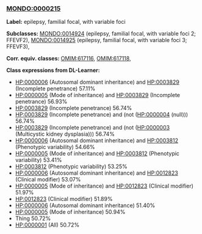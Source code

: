 
### [MONDO:0000215](http://purl.obolibrary.org/obo/MONDO_0000215)
**Label:** epilepsy, familial focal, with variable foci

**Subclasses:** [MONDO:0014924](http://purl.obolibrary.org/obo/MONDO_0014924) (epilepsy, familial focal, with variable foci 2; FFEVF2), [MONDO:0014925](http://purl.obolibrary.org/obo/MONDO_0014925) (epilepsy, familial focal, with variable foci 3; FFEVF3), 

**Corr. equiv. classes:** [OMIM:617116](http://purl.obolibrary.org/obo/OMIM_617116), [OMIM:617118](http://purl.obolibrary.org/obo/OMIM_617118), 

**Class expressions from DL-Learner:**

- [HP:0000006](http://purl.obolibrary.org/obo/HP_0000006) (Autosomal dominant inheritance) and [HP:0003829](http://purl.obolibrary.org/obo/HP_0003829) (Incomplete penetrance) 57.11%
- [HP:0000005](http://purl.obolibrary.org/obo/HP_0000005) (Mode of inheritance) and [HP:0003829](http://purl.obolibrary.org/obo/HP_0003829) (Incomplete penetrance) 56.93%
- [HP:0003829](http://purl.obolibrary.org/obo/HP_0003829) (Incomplete penetrance) 56.74%
- [HP:0003829](http://purl.obolibrary.org/obo/HP_0003829) (Incomplete penetrance) and (not ([HP:0000004](http://purl.obolibrary.org/obo/HP_0000004) (null))) 56.74%
- [HP:0003829](http://purl.obolibrary.org/obo/HP_0003829) (Incomplete penetrance) and (not ([HP:0000003](http://purl.obolibrary.org/obo/HP_0000003) (Multicystic kidney dysplasia))) 56.74%
- [HP:0000006](http://purl.obolibrary.org/obo/HP_0000006) (Autosomal dominant inheritance) and [HP:0003812](http://purl.obolibrary.org/obo/HP_0003812) (Phenotypic variability) 54.66%
- [HP:0000005](http://purl.obolibrary.org/obo/HP_0000005) (Mode of inheritance) and [HP:0003812](http://purl.obolibrary.org/obo/HP_0003812) (Phenotypic variability) 53.41%
- [HP:0003812](http://purl.obolibrary.org/obo/HP_0003812) (Phenotypic variability) 53.25%
- [HP:0000006](http://purl.obolibrary.org/obo/HP_0000006) (Autosomal dominant inheritance) and [HP:0012823](http://purl.obolibrary.org/obo/HP_0012823) (Clinical modifier) 53.07%
- [HP:0000005](http://purl.obolibrary.org/obo/HP_0000005) (Mode of inheritance) and [HP:0012823](http://purl.obolibrary.org/obo/HP_0012823) (Clinical modifier) 51.97%
- [HP:0012823](http://purl.obolibrary.org/obo/HP_0012823) (Clinical modifier) 51.89%
- [HP:0000006](http://purl.obolibrary.org/obo/HP_0000006) (Autosomal dominant inheritance) 51.40%
- [HP:0000005](http://purl.obolibrary.org/obo/HP_0000005) (Mode of inheritance) 50.94%
- Thing 50.72%
- [HP:0000001](http://purl.obolibrary.org/obo/HP_0000001) (All) 50.72%


